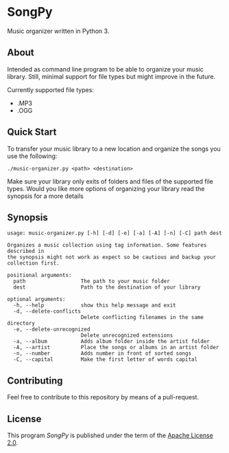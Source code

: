 # SongPy
Music organizer written in Python 3.

## About
Intended as command line program to be able to organize your music library.
Still, minimal support for file types but might improve in the future.

Currently supported file types:
* .MP3
* .OGG

## Quick Start
To transfer your music library to a new location and organize the songs you use the following:
```
./music-organizer.py <path> <destination>
```
Make sure your library only exits of folders and files of the supported file types.
Would you like more options of organizing your library read the synopsis for a more details

## Synopsis
```
usage: music-organizer.py [-h] [-d] [-e] [-a] [-A] [-n] [-C] path dest

Organizes a music collection using tag information. Some features described in
the synopsis might not work as expect so be cautious and backup your
collection first.

positional arguments:
  path                  The path to your music folder
  dest                  Path to the destination of your library

optional arguments:
  -h, --help            show this help message and exit
  -d, --delete-conflicts
                        Delete conflicting filenames in the same directory
  -e, --delete-unrecognized
                        Delete unrecognized extensions
  -a, --album           Adds album folder inside the artist folder
  -A, --artist          Place the songs or albums in an artist folder
  -n, --number          Adds number in front of sorted songs
  -C, --capital         Make the first letter of words capital
```

## Contributing
Feel free to contribute to this repository by means of a pull-request.

## License
This program _SongPy_ is published under the term of the [Apache License 2.0](https://www.apache.org/licenses/LICENSE-2.0).

